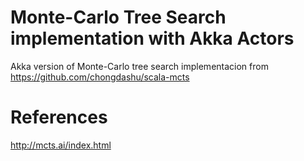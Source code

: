 # Monte-Carlo Tree Search implementation with Akka Actors

Akka version of Monte-Carlo tree search implementacion from https://github.com/chongdashu/scala-mcts

# References
http://mcts.ai/index.html
